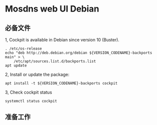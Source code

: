 # Mosdns web UI Debian

## 必备文件

1, Cockpit is available in Debian since version 10 (Buster).

```shell
. /etc/os-release
echo "deb http://deb.debian.org/debian ${VERSION_CODENAME}-backports main" > \
    /etc/apt/sources.list.d/backports.list
apt update
```

2, Install or update the package:

```shell
apt install -t ${VERSION_CODENAME}-backports cockpit
```

3, Check cockpit status

```shell
systemctl status cockpit
```


## 准备工作
